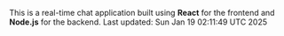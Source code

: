 This is a real-time chat application built using **React** for the frontend and **Node.js** for the backend.
Last updated: Sun Jan 19 02:11:49 UTC 2025
